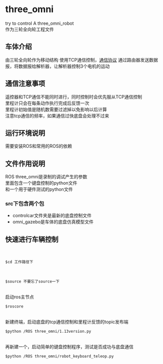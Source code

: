 # three_omni
try to control A three_omni_robot
<br/>
作为三轮全向轮工程文件
<br/>
## 车体介绍
由三轮全向轮作为移动结构
使用TCP通信控制，<a href = “three_omni/三轮全向底盘协议v0.2.pdf”>通信协议</a>
通过路由器发送数据报，将数据报给解析器，让解析器控制3个电机的运动
<br/>
## 通信注意事项
遥控器和TCP通信不能同时进行，同时控制时会优先服从TCP通信控制
<br/>
里程计只会在每条动作执行完成后反馈一次
<br/>
里程计初始值是随机数需要过滤掉以免影响以后计算
<br/>
注意tcp通信的频率，如果通信过快底盘会处理不过来
<br/>
## 运行环境说明
需要安装ROS和常用的ROS的依赖
<br/>
## 文件作用说明
ROS three_omni是录制的调试产生的参数
<br/>
里面包含一个键盘控制的python文件
<br/>
和一个用于硬件测试的python文件
<br/>
### src下包含两个包
* controlcar文件夹是最新的底盘控制文件
* omni_gazebo是车体的底盘仿真模型文件
## 快速进行车辆控制
<br/>

    $cd 工作路径下
  
<br/>

    $source 不要忘了source一下

<br/>
启动ros主节点
<br/>


    $roscore
  
  
<br/>
新建终端，启动底盘的tcp通信控制和里程计反馈的topic发布端<br/>

    $python /ROS three_omni/1.13version.py
   
<br/>
再新建一个，启动简单的键盘控制程序，测试是否成功与底盘通信<br/>

    $python /ROS three_omni/robot_keyboard_teleop.py
    
<br/>
